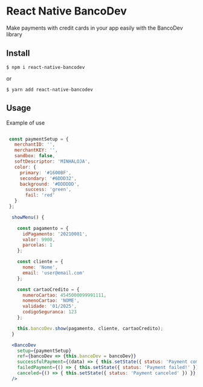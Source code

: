 # React Native BancoDev
 Make payments with credit cards in your app easily with the BancoDev library

 ## Install

 `$ npm i react-native-bancodev`

 or

 `$ yarn add react-native-bancodev`

 ## Usage

 Example of use

 ```jsx

  const paymentSetup = {
    merchantID: '',
  	merchantKEY: '',
    sandbox: false,
  	softDescriptor: 'MINHALOJA',
    color: {
      primary: '#1600BF',
      secondary: '#6DDD32',
      background: '#DDDDDD',
  		success: 'green',
  		fail: 'red'
    }
  };

   showMenu() {

     const pagamento = {
       idPagamento: '20210001',
       valor: 9900,
       parcelas: 1
     };

     const cliente = {
       nome: 'Nome',
       email: 'user@email.com'
     };

     const cartaoCredito = {
       numeroCartao: 4545000099991111,
       nomenoCartao: 'NOME',
       validade: '01/2025',
       codigoSeguranca: 123
     };

     this.bancoDev.show(pagamento, cliente, cartaoCredito);
   }

   <BancoDev
     setup={paymentSetup}
     ref={bancoDev => {this.bancoDev = bancoDev}}
     successfulPayment={(data) => { this.setState({ status: 'Payment completed successfully!', paymentData: data}) }}
     failedPayment={() => { this.setState({ status: 'Payment failed!' }) }}
     canceled={() => { this.setState({ status: 'Payment canceled' }) }}
   />

 ````
